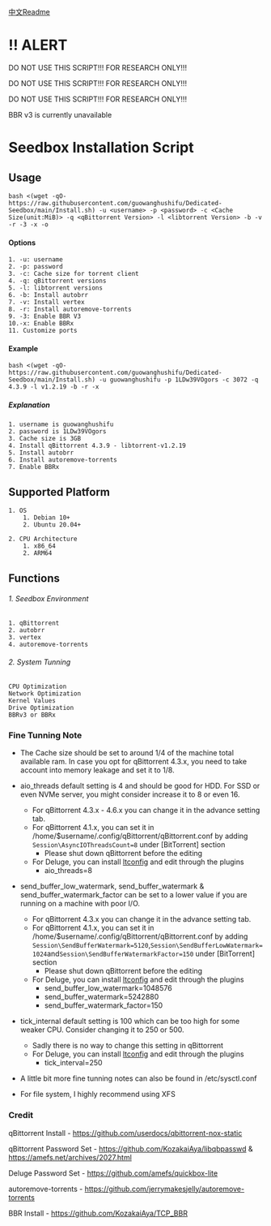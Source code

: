 [中文Readme](https://github.com/guowanghushifu/Dedicated-Seedbox/blob/main/README-zh.md)
# !! ALERT
DO NOT USE THIS SCRIPT!!! FOR RESEARCH ONLY!!!

DO NOT USE THIS SCRIPT!!! FOR RESEARCH ONLY!!!

DO NOT USE THIS SCRIPT!!! FOR RESEARCH ONLY!!!

BBR v3 is currently unavailable

# Seedbox Installation Script
## Usage
`bash <(wget -qO- https://raw.githubusercontent.com/guowanghushifu/Dedicated-Seedbox/main/Install.sh) -u <username> -p <password> -c <Cache Size(unit:MiB)> -q <qBittorrent Version> -l <libtorrent Version> -b -v -r -3 -x -o`
#### Options
	1. -u: username 
	2. -p: password
	3. -c: Cache size for torrent client
	4. -q: qBittorrent versions
	5. -l: libtorrent versions
	6. -b: Install autobrr
	7. -v: Install vertex
	8. -r: Install autoremove-torrents
	9. -3: Enable BBR V3
	10.-x: Enable BBRx
	11. Customize ports
#### Example
`bash <(wget -qO- https://raw.githubusercontent.com/guowanghushifu/Dedicated-Seedbox/main/Install.sh) -u guowanghushifu -p 1LDw39VOgors -c 3072 -q 4.3.9 -l v1.2.19 -b -r -x`

##### Explanation
	1. username is guowanghushifu
	2. password is 1LDw39VOgors 
	3. Cache size is 3GB
	4. Install qBittorrent 4.3.9 - libtorrent-v1.2.19
	5. Install autobrr
	6. Install autoremove-torrents
	7. Enable BBRx
## Supported Platform
	1. OS
		1. Debian 10+
		2. Ubuntu 20.04+
	
	2. CPU Architecture
		1. x86_64
		2. ARM64
## Functions
###### 1. Seedbox Environment
	1. qBittorrent
	2. autobrr
	3. vertex
	4. autoremove-torrents
###### 2. System Tunning
	CPU Optimization
	Network Optimization
	Kernel Values
	Drive Optimization
	BBRv3 or BBRx

### Fine Tunning Note
- The Cache size should be set to around 1/4 of the machine total available ram. In case you opt for qBittorrent 4.3.x, you need to take account into memory leakage and set it to 1/8. 

- aio_threads default setting is 4 and should be good for HDD. For SSD or even NVMe server, you might consider increase it to 8 or even 16. 
	- For qBittorrent 4.3.x - 4.6.x you can change it in the advance setting tab. 
	- For qBittorrent 4.1.x, you can set it in /home/$username/.config/qBittorrent/qBittorrent.conf by adding `Session\AsyncIOThreadsCount=8` under [BitTorrent] section
		- Please shut down qBittorrent before the editing
	- For Deluge, you can install [ltconfig](https://github.com/ratanakvlun/deluge-ltconfig/releases/tag/v0.3.1) and edit through the plugins
		- aio_threads=8

- send_buffer_low_watermark, send_buffer_watermark & send_buffer_watermark_factor can be set to a lower value if you are running on a machine with poor I/O.
	- For qBittorrent 4.3.x you can change it in the advance setting tab. 
	- For qBittorrent 4.1.x, you can set it in /home/$username/.config/qBittorrent/qBittorrent.conf by adding `Session\SendBufferWatermark=5120`,`Session\SendBufferLowWatermark=1024`and`Session\SendBufferWatermarkFactor=150` under [BitTorrent] section
		- Please shut down qBittorrent before the editing
	- For Deluge, you can install [ltconfig](https://github.com/ratanakvlun/deluge-ltconfig/releases/tag/v0.3.1) and edit through the plugins
		- send_buffer_low_watermark=1048576
		- send_buffer_watermark=5242880
		- send_buffer_watermark_factor=150

- tick_internal default setting is 100 which can be too high for some weaker CPU. Consider changing it to 250 or 500.
	- Sadly there is no way to change this setting in qBittorrent
	- For Deluge, you can install [ltconfig](https://github.com/ratanakvlun/deluge-ltconfig/releases/tag/v0.3.1) and edit through the plugins
		- tick_interval=250

- A little bit more fine tunning notes can also be found in /etc/sysctl.conf

- For file system, I highly recommend using XFS 

### Credit
qBittorrent Install - https://github.com/userdocs/qbittorrent-nox-static

qBittorrent Password Set - https://github.com/KozakaiAya/libqbpasswd & https://amefs.net/archives/2027.html

Deluge Password Set - https://github.com/amefs/quickbox-lite

autoremove-torrents - https://github.com/jerrymakesjelly/autoremove-torrents

BBR Install - https://github.com/KozakaiAya/TCP_BBR
